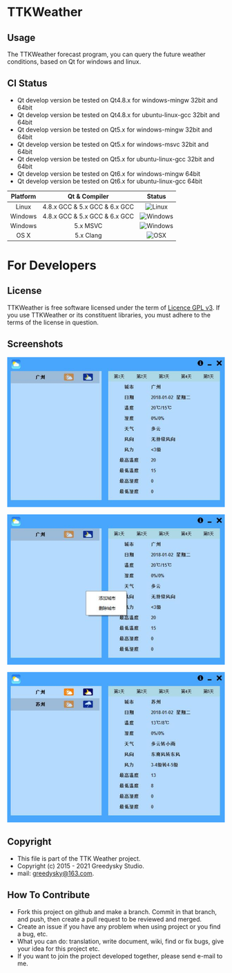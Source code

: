# TTKWeather

Usage
----
The TTKWeather forecast program, you can query the future weather conditions, based on Qt for windows and linux.

## CI Status
 * Qt develop version be tested on Qt4.8.x for windows-mingw 32bit and 64bit
 * Qt develop version be tested on Qt4.8.x for ubuntu-linux-gcc 32bit and 64bit
 * Qt develop version be tested on Qt5.x for windows-mingw 32bit and 64bit
 * Qt develop version be tested on Qt5.x for windows-msvc 32bit and 64bit
 * Qt develop version be tested on Qt5.x for ubuntu-linux-gcc 32bit and 64bit
 * Qt develop version be tested on Qt6.x for windows-mingw 64bit
 * Qt develop version be tested on Qt6.x for ubuntu-linux-gcc 64bit
 
| Platform | Qt & Compiler       | Status                                                                                      |
| :---:    | :---:               | :---:                                                                                       |
| Linux    | 4.8.x GCC & 5.x GCC & 6.x GCC   | ![Linux](https://img.shields.io/badge/build-passing-brightgreen.svg)                            |
| Windows  | 4.8.x GCC & 5.x GCC & 6.x GCC   | ![Windows](https://img.shields.io/badge/build-passing-brightgreen.svg) |
| Windows  | 5.x MSVC       | ![Windows](https://img.shields.io/badge/build-passing-brightgreen.svg) |
| OS X     | 5.x Clang     | ![OSX](https://img.shields.io/badge/build-unknown-lightgrey.svg)                           |

# For Developers

License
---
TTKWeather is free software licensed under the term of [Licence GPL v3](https://github.com/Greedysky/TTKWeather/blob/master/LICENSE). If you use TTKWeather or its constituent libraries, you must adhere to the terms of the license in question.

Screenshots
----

![Rungholt](https://github.com/Greedysky/Resource/blob/master/Screen/TTKWeather/1.png?raw=true)

![Rungholt](https://github.com/Greedysky/Resource/blob/master/Screen/TTKWeather/2.png?raw=true)

![Rungholt](https://github.com/Greedysky/Resource/blob/master/Screen/TTKWeather/3.png?raw=true)


Copyright
-------
 * This file is part of the TTK Weather project.
 * Copyright (c) 2015 - 2021 Greedysky Studio.
 * mail: greedysky@163.com.
 
How To Contribute
-------
 * Fork this project on github and make a branch. Commit in that branch, and push, then create a pull request to be reviewed and merged.
 * Create an issue if you have any problem when using project or you find a bug, etc.
 * What you can do: translation, write document, wiki, find or fix bugs, give your idea for this project etc.
 * If you want to join the project developed together, please send e-mail to me.
